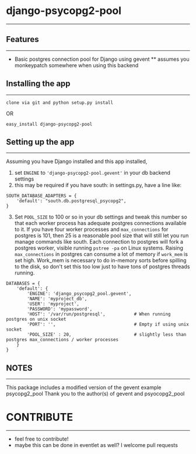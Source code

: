 # django-psycopg2-pool
--------------------

## Features
-----------

* Basic postgres connection pool for Django using gevent
** assumes you monkeypatch somewhere when using this backend

## Installing the app
----------------------
    clone via git and python setup.py install
   
OR

    easy_install django-psycopg2-pool

## Setting up the app
----------------------

Assuming you have Django installed and this app installed,

1. set `ENGINE` to `'django-psycopg2-pool.gevent'` in your db backend settings
2. this may be required if you have south: in settings.py, have a line like:

<!-- language: python -->
    SOUTH_DATABASE_ADAPTERS = {
        'default': "south.db.postgresql_psycopg2",
    }

3. Set `POOL_SIZE` to 100 or so in your db settings and tweak this number so that each worker process has adequate postgres connections available to it.  If you have four worker processes and `max_connections` for postgres is 101, then 25 is a reasonable pool size that will still let you run manage commands like south.  Each connection to postgres will fork a postgres worker, visible running `pstree -pa` on Linux systems.  Raising `max_connections` in postgres can consume a lot of memory if `work_mem` is set high.  Work_mem is necessary to do in-memory sorts before spilling to the disk, so don't set this too low just to have tons of postgres threads running.

<!-- language: python -->
    DATABASES = {
        'default': {
            'ENGINE': 'django_psycopg2_pool.gevent', 
            'NAME': 'myproject_db',                  
            'USER': 'myproject',                    
            'PASSWORD': 'mypassword',                
            'HOST': '/var/run/postgresql',           # When running postgres on unix socket
            'PORT': '',                              # Empty if using unix socket
            'POOL_SIZE' : 20,                        # slightly less than postgres max_connections / worker processes
        }
    }

## NOTES
---------
This package includes a modified version of the gevent example psycopg2_pool
Thank you to the author(s) of gevent and psyocopg2_pool

# CONTRIBUTE
-----------
* feel free to contribute!
* maybe this can be done in eventlet as well? I welcome pull requests


